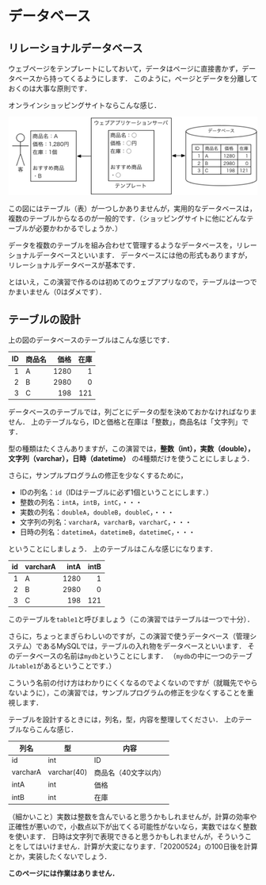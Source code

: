 # データベース

## リレーショナルデータベース

ウェブページをテンプレートにしておいて，データはページに直接書かず，データベースから持ってくるようにします．
このように，ページとデータを分離しておくのは大事な原則です．

オンラインショッピングサイトならこんな感じ．

![](images/database.png)

この図にはテーブル（表）が一つしかありませんが，実用的なデータベースは，複数のテーブルからなるのが一般的です．（ショッピングサイトに他にどんなテーブルが必要かわかるでしょうか．）

データを複数のテーブルを組み合わせて管理するようなデータベースを，リレーショナルデータベースといいます．
データベースには他の形式もありますが，リレーショナルデータベースが基本です．

とはいえ，この演習で作るのは初めてのウェブアプリなので，テーブルは一つでかまいません（0はダメです）．

## テーブルの設計

上の図のデータベースのテーブルはこんな感じです．

ID|商品名|価格|在庫
-:|--|-:|-:
1|A|1280|1
2|B|2980|0
3|C|198|121

データベースのテーブルでは，列ごとにデータの型を決めておかなければなりません．
上のテーブルなら，IDと価格と在庫は「整数」，商品名は「文字列」です．

型の種類はたくさんありますが，この演習では，**整数（int），実数（double），文字列（varchar），日時（datetime）** の4種類だけを使うことにしましょう．

さらに，サンプルプログラムの修正を少なくするために，

* IDの列名：`id`（IDはテーブルに必ず1個ということにします．）
* 整数の列名：`intA`，`intB`，`intC`，・・・
* 実数の列名：`doubleA`，`doubleB`，`doubleC`，・・・
* 文字列の列名：`varcharA`，`varcharB`，`varcharC`，・・・
* 日時の列名：`datetimeA`，`datetimeB`，`datetimeC`，・・・

ということにしましょう．
上のテーブルはこんな感じになります．

id|varcharA|intA|intB
-:|--|-:|-:
1|A|1280|1
2|B|2980|0
3|C|198|121

このテーブルを`table1`と呼びましょう（この演習ではテーブルは一つで十分）．

さらに，ちょっとまぎらわしいのですが，この演習で使うデータベース（管理システム）であるMySQLでは，テーブルの入れ物をデータベースといいます．
そのデータベースの名前は`mydb`ということにします．
（`mydb`の中に一つのテーブル`table1`があるということです．）

こういう名前の付け方はわかりにくくなるのでよくないのですが（就職先でやらないように），この演習では，サンプルプログラムの修正を少なくすることを重視します．

テーブルを設計するときには，列名，型，内容を整理してください．
上のテーブルならこんな感じ．

列名|型|内容
--|--|--
id|int|ID
varcharA|varchar(40)|商品名（40文字以内）
intA|int|価格
intB|int|在庫

（細かいこと）実数は整数を含んでいると思うかもしれませんが，計算の効率や正確性が悪いので，小数点以下が出てくる可能性がないなら，実数ではなく整数を使います．
日時は文字列で表現できると思うかもしれませんが，そういうことをしてはいけません．計算が大変になります．「20200524」の100日後を計算とか，実装したくないでしょう．

**このページには作業はありません．**